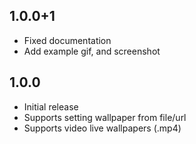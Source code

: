## 1.0.0+1

* Fixed documentation
* Add example gif, and screenshot
## 1.0.0

* Initial release
* Supports setting wallpaper from file/url
* Supports video live wallpapers (.mp4)
